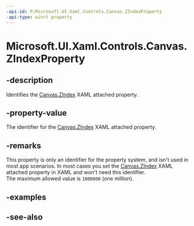 ```yaml
---
-api-id: P:Microsoft.UI.Xaml.Controls.Canvas.ZIndexProperty
-api-type: winrt property
---
```


<!-- Property syntax
public Windows.UI.Xaml.DependencyProperty ZIndexProperty { get; }
-->

# Microsoft.UI.Xaml.Controls.Canvas.ZIndexProperty

## -description
Identifies the [Canvas.ZIndex](/windows/winui/api/microsoft.ui.xaml.controls.canvas#xaml-attached-properties) XAML attached property.

## -property-value
The identifier for the [Canvas.ZIndex](/windows/winui/api/microsoft.ui.xaml.controls.canvas#xaml-attached-properties) XAML attached property.

## -remarks
This property is only an identifier for the property system, and isn't used in most app scenarios. In most cases you set the [Canvas.ZIndex](/windows/winui/api/microsoft.ui.xaml.controls.canvas#xaml-attached-properties) XAML attached property in XAML and won't need this identifier.  
The maximum allowed value is `1000000` (one million).

## -examples

## -see-also
